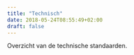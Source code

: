 ```yaml
---
title: "Technisch"
date: 2018-05-24T08:55:49+02:00
draft: false
---
```


Overzicht van de technische standaarden.
